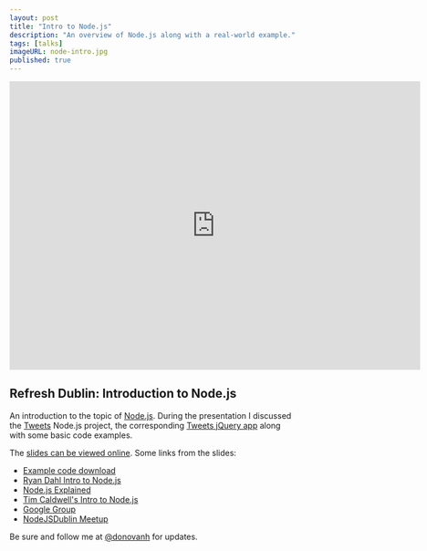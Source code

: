 ```yaml
---
layout: post
title: "Intro to Node.js"
description: "An overview of Node.js along with a real-world example."
tags: [talks]
imageURL: node-intro.jpg
published: true
---
```



<div class="video-wrapper">
  <iframe src="http://www.youtube.com/embed/cJVXP1bU68Y" width="720" height="506" frameborder="0">

  </iframe>
</div>

## Refresh Dublin: Introduction to Node.js

An introduction to the topic of [Node.js](http://nodejs.org). During the presentation I discussed the [Tweets](http://github.com/donovanh/tweets/) Node.js project, the corresponding [Tweets jQuery app](http://github.com/donovanh/tweets-plugin/) along with some basic code examples.

The [slides can be viewed online](http://hop.ie/talks/node-intro/). Some links from the slides:

- [Example code download](http://hop.ie/downloads/node-examples.zip)
- [Ryan Dahl Intro to Node.js](http://www.yuiblog.com/blog/2010/05/20/video-dahl/)
- [Node.js Explained](http://www.youtube.com/watch?v=L0pjVcIsU6A)
- [Tim Caldwell's Intro to Node.js](http://vimeo.com/62943212)
- [Google Group](http://groups.google.com/group/nodejs)
- [NodeJSDublin Meetup](http://www.nodejsdublin.com/)

Be sure and follow me at [@donovanh](http://twitter.com/donovanh) for updates.

